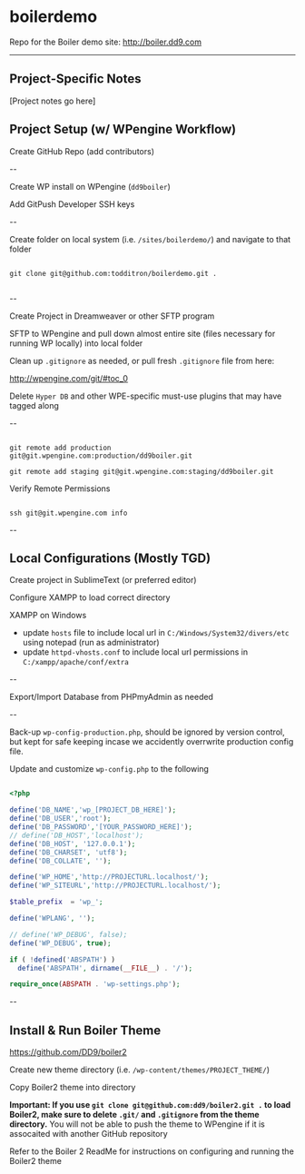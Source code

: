 # boilerdemo
Repo for the Boiler demo site: http://boiler.dd9.com

----------


## Project-Specific Notes

[Project notes go here]


## Project Setup (w/ WPengine Workflow)

Create GitHub Repo (add contributors)

--

Create WP install on WPengine (`dd9boiler`)

Add GitPush Developer SSH keys

--

Create folder on local system (i.e. `/sites/boilerdemo/`) and navigate to that folder

```

git clone git@github.com:todditron/boilerdemo.git .
 
```

--

Create Project in Dreamweaver or other SFTP program

SFTP to WPengine and pull down almost entire site (files necessary for running WP locally) into local folder 

Clean up `.gitignore` as needed, or pull fresh `.gitignore` file from here:

http://wpengine.com/git/#toc_0

Delete `Hyper DB` and other WPE-specific must-use plugins that may have tagged along

--

```

git remote add production git@git.wpengine.com:production/dd9boiler.git

git remote add staging git@git.wpengine.com:staging/dd9boiler.git

```

Verify Remote Permissions

```

ssh git@git.wpengine.com info

```

--


## Local Configurations (Mostly TGD)

Create project in SublimeText (or preferred editor)

Configure XAMPP to load correct directory

XAMPP on Windows
 - update `hosts` file to include local url in `C:/Windows/System32/divers/etc` using notepad (run as administrator)
 - update `httpd-vhosts.conf` to include local url permissions in `C:/xampp/apache/conf/extra` 

--

Export/Import Database from PHPmyAdmin as needed

--

Back-up `wp-config-production.php`, should be ignored by version control, but kept for safe keeping incase we accidently overrwrite production config file.

Update and customize `wp-config.php` to the following

```PHP

<?php

define('DB_NAME','wp_[PROJECT_DB_HERE]');
define('DB_USER','root');
define('DB_PASSWORD','[YOUR_PASSWORD_HERE]');
// define('DB_HOST','localhost');
define('DB_HOST', '127.0.0.1');
define('DB_CHARSET', 'utf8');
define('DB_COLLATE', '');

define('WP_HOME','http://PROJECTURL.localhost/');
define('WP_SITEURL','http://PROJECTURL.localhost/');

$table_prefix  = 'wp_';

define('WPLANG', '');

// define('WP_DEBUG', false);
define('WP_DEBUG', true);

if ( !defined('ABSPATH') )
  define('ABSPATH', dirname(__FILE__) . '/');

require_once(ABSPATH . 'wp-settings.php');
```

--

## Install & Run Boiler Theme

https://github.com/DD9/boiler2

Create new theme directory (i.e. `/wp-content/themes/PROJECT_THEME/`)

Copy Boiler2 theme into directory

**Important: If you use `git clone git@github.com:dd9/boiler2.git .` to load Boiler2, make sure to delete `.git/` and `.gitignore` from the theme directory.** You will not be able to push the theme to WPengine if it is assocaited with another GitHub repository 

Refer to the Boiler 2 ReadMe for instructions on configuring and running the Boiler2 theme 
